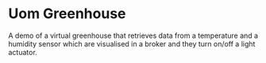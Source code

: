 # Uom Greenhouse

A demo of a virtual greenhouse that retrieves data from a temperature and a humidity sensor which are visualised in a broker and they turn on/off a light actuator.
